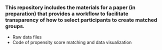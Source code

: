 ### This repository includes the materials for a paper (in preparation) that provides a workflow to facilitate transparency of how to select participants to create matched groups.
* Raw data files
* Code of propensity score matching and data visualization
